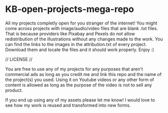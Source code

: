 # KB-open-projects-mega-repo

All my projects completly open for you stranger of the internet!
You might come across projects with image/audio/video files that are blank .txt files. That is because providers like Pixabay and Pexels do not allow redistribution of the illustrations without any changes made to the work. You can find the links to the images in the attribution.txt of every project. Download them and locate the files and it should work properly. Enjoy :)

// LICENSE //

You are free to use any of my projects for any purposes that aren't commercial ads as long as you credit me and link this repo and the name of the project(s) you used. Using it on Youtube videos or any other form of content is allowed as long as the purpose of the video is not to sell any product.

If you end up using any of my assets please let me know! I would love to see how my work is reused and transformed into new forms.